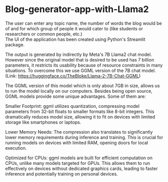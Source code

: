 # Blog-generator-app-with-Llama2

The user can enter any topic name, the number of words the blog would be of and for which group of people it would cater to (like students or researchers or common people, etc.)  
The UI of the application has been created using Python's Streamlit package. 

The output is generated by indirectly by Meta's 7B Llama2 chat model. However since the original model that is desired to be used has 7 billion parameters, it restricts its usability because of resource constraints in many situations.
To overcome this we use GGML version of the 7B chat model. (Link: https://huggingface.co/TheBloke/Llama-2-7B-Chat-GGML)

The GGML version of this model which is only about 7GB in size, allows us to run the model locally on our computers.
Besides being open source, GGML models provide some unique advantages. Some of them are:

Smaller Footprint: ggml utilizes quantization, compressing model parameters from 32-bit floats to smaller formats like 8-bit integers. This dramatically reduces model size, allowing it to fit on devices with limited storage like smartphones or laptops.

Lower Memory Needs: The compression also translates to significantly lower memory requirements during inference and training. This is crucial for running models on devices with limited RAM, opening doors for local execution.

Optimized for CPUs: ggml models are built for efficient computation on CPUs, unlike many models targeted for GPUs. This allows them to run effectively on devices without dedicated graphics cards, leading to faster inference and potentially training on personal devices.
